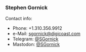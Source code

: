 ### Stephen Gornick

Contact info:

- Phone: +1.310.356.9912
- e-Mail: sgornick@digicoast.com
- Telegram: [@SGornick](http://t.me/sgornick)
- Mastodon: [@SGornick](https://bitcoinhackers.org/@sgornick)
